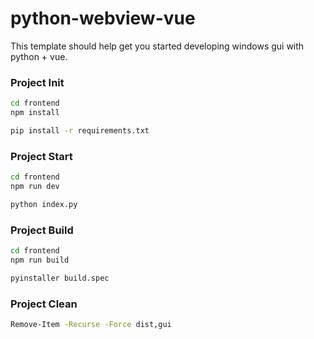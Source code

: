 # python-webview-vue

This template should help get you started developing windows gui with python + vue.

### Project Init

```sh
cd frontend
npm install
```

```sh
pip install -r requirements.txt
```

### Project Start

```sh
cd frontend
npm run dev
```

```sh
python index.py
```

### Project Build

```sh
cd frontend
npm run build
```

```sh
pyinstaller build.spec
```

### Project Clean

```sh
Remove-Item -Recurse -Force dist,gui
```